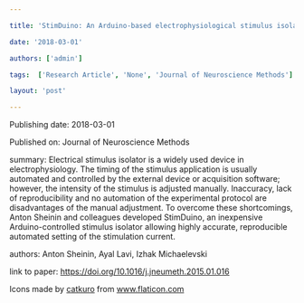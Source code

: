 ---
title: 'StimDuino: An Arduino-based electrophysiological stimulus isolator'
date: '2018-03-01'
authors: ['admin']
tags:  ['Research Article', 'None', 'Journal of Neuroscience Methods']
layout: 'post'
---
Publishing date: 2018-03-01

Published on: Journal of Neuroscience Methods

summary: Electrical stimulus isolator is a widely used device in electrophysiology. The timing of the stimulus application is usually automated and controlled by the external device or acquisition software; however, the intensity of the stimulus is adjusted manually. Inaccuracy, lack of reproducibility and no automation of the experimental protocol are disadvantages of the manual adjustment. To overcome these shortcomings, Anton Sheinin and colleagues developed StimDuino, an inexpensive Arduino-controlled stimulus isolator allowing highly accurate, reproducible automated setting of the stimulation current.

authors: Anton Sheinin, Ayal Lavi, Izhak Michaelevski

link to paper: https://doi.org/10.1016/j.jneumeth.2015.01.016

Icons made by <a href="https://www.flaticon.com/free-icon/bookshelves_3576884" title="catkuro">catkuro</a> from <a href="https://www.flaticon.com/" title="Flaticon"> www.flaticon.com</a>